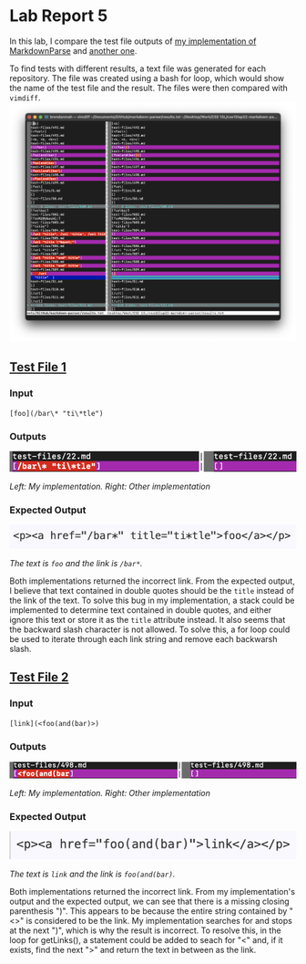 # Lab Report 5

In this lab, I compare the test file outputs of [my implementation of MarkdownParse](https://github.com/brendan887/markdown-parser) and [another one](https://github.com/nidhidhamnani/markdown-parser).

To find tests with different results, a text file was generated for each repository. The file was created using a bash for loop, which would show the name of the test file and the result. The files were then compared with `vimdiff`.
![Comparison](screenshots/lab5-1.png)

## [Test File 1](https://github.com/nidhidhamnani/markdown-parser/blob/main/test-files/22.md)

### Input
`[foo](/bar\* "ti\*tle")`

### Outputs
![22.md](screenshots/lab5-2.png)

_Left: My implementation. Right: Other implementation_

### Expected Output
![Desired22](screenshots/lab5-3.png)

_The text is `foo` and the link is `/bar*`._

Both implementations returned the incorrect link. From the expected output, I believe that text contained in double quotes should be the `title` instead of the link of the text. To solve this bug in my implementation, a stack could be implemented to determine text contained in double quotes, and either ignore this text or store it as the `title` attribute instead. It also seems that the backward slash character is not allowed. To solve this, a for loop could be used to iterate through each link string and remove each backwarsh slash.


## [Test File 2](https://github.com/nidhidhamnani/markdown-parser/blob/main/test-files/498.md)

### Input
`[link](<foo(and(bar)>)`

### Outputs
![498.md](screenshots/lab5-4.png)

_Left: My implementation. Right: Other implementation_

### Expected Output
![Desired498](screenshots/lab5-6.png)

_The text is `link` and the link is `foo(and(bar)`._

Both implementations returned the incorrect link. From my implementation's output and the expected output, we can see that there is a missing closing parenthesis ")". This appears to be because the entire string contained by "<>" is considered to be the link. My implementation searches for and stops at the next ")", which is why the result is incorrect. To resolve this, in the loop for getLinks(), a statement could be added to seach for "<" and, if it exists, find the next ">" and return the text in between as the link.